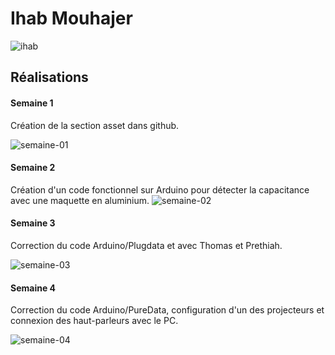 # Ihab Mouhajer

![ihab](https://github.com/user-attachments/assets/de369a2f-4571-4dd2-89d8-94ea923ebf3e)

 ## Réalisations

 <!-- Une image par semaine de la réalisation dont tu es le plus fier avec une légende -->
#### Semaine 1
Création de la section asset dans github.

![semaine-01](https://github.com/user-attachments/assets/864cf537-79d0-4e54-a1cf-b92431ee3b47)

#### Semaine 2

Création d'un code fonctionnel sur Arduino pour détecter la capacitance avec une maquette en aluminium.
![semaine-02](https://github.com/user-attachments/assets/95ca8ad6-a264-48b0-9f37-a7e60b750c52)

#### Semaine 3

Correction du code Arduino/Plugdata et avec Thomas et Prethiah.

![semaine-03](https://github.com/user-attachments/assets/68b9bbaf-dd6e-472d-89ac-8d654de2790a)

#### Semaine 4

Correction du code Arduino/PureData, configuration d'un des projecteurs et connexion des haut-parleurs avec le PC.

![semaine-04](https://github.com/user-attachments/assets/a8a437f2-7ffc-4a23-bb6e-2b543997f121)
